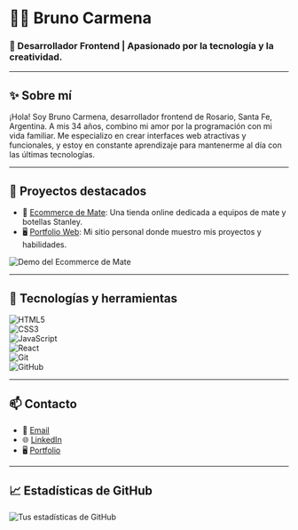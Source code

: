 # 👨‍💻 Bruno Carmena

### 🌟 Desarrollador Frontend | Apasionado por la tecnología y la creatividad.

---

## ✨ Sobre mí

¡Hola! Soy Bruno Carmena, desarrollador frontend de Rosario, Santa Fe, Argentina. A mis 34 años, combino mi amor por la programación con mi vida familiar. Me especializo en crear interfaces web atractivas y funcionales, y estoy en constante aprendizaje para mantenerme al día con las últimas tecnologías.

---

## 🚀 Proyectos destacados

- 🛒 [Ecommerce de Mate](https://github.com/tu_usuario/ecommerce-mate): Una tienda online dedicada a equipos de mate y botellas Stanley.  
- 🖥️ [Portfolio Web](https://github.com/tu_usuario/portfolio-web): Mi sitio personal donde muestro mis proyectos y habilidades.  

![Demo del Ecommerce de Mate](https://media.giphy.com/media/tu_gif_url/giphy.gif)

---

## 🔧 Tecnologías y herramientas

![HTML5](https://img.shields.io/badge/HTML5-E34F26?style=flat&logo=html5&logoColor=white)  
![CSS3](https://img.shields.io/badge/CSS3-1572B6?style=flat&logo=css3&logoColor=white)  
![JavaScript](https://img.shields.io/badge/JavaScript-F7DF1E?style=flat&logo=javascript&logoColor=black)  
![React](https://img.shields.io/badge/React-61DAFB?style=flat&logo=react&logoColor=black)  
![Git](https://img.shields.io/badge/Git-F05032?style=flat&logo=git&logoColor=white)  
![GitHub](https://img.shields.io/badge/GitHub-181717?style=flat&logo=github&logoColor=white)

---

## 📫 Contacto

- 💌 [Email](mailto:bruno.s.carmena25@gmail.com)  
- 🌐 [LinkedIn](https://linkedin.com/in/bruno-carmena-25bb85277)  
- 🖥️ [Portfolio](https://tusitio.com)  

---

## 📈 Estadísticas de GitHub

![Tus estadísticas de GitHub](https://github-readme-stats.vercel.app/api?username=tu_usuario&show_icons=true&theme=radical)  


